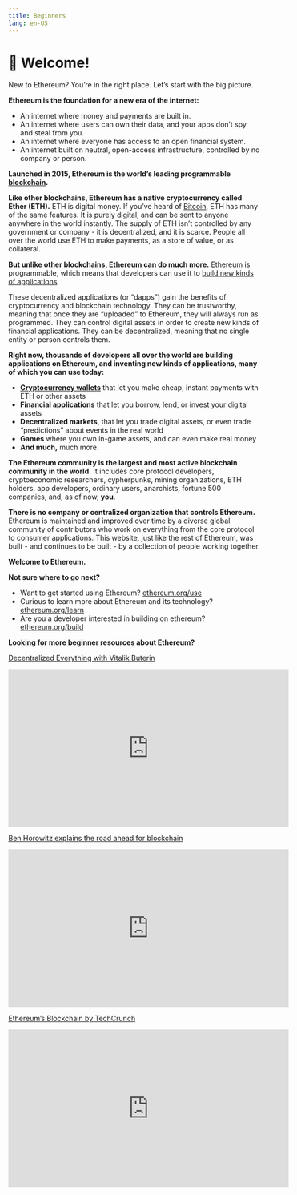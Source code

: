 ```yaml
---
title: Beginners
lang: en-US
---
```


# 👋 Welcome!

New to Ethereum? You’re in the right place. Let’s start with the big picture.

**Ethereum is the foundation for a new era of the internet:**
- An internet where money and payments are built in.
- An internet where users can own their data, and your apps don’t spy and steal from you.
- An internet where everyone has access to an open financial system.
- An internet built on neutral, open-access infrastructure, controlled by no company or person.

**Launched in 2015, Ethereum is the world’s leading programmable [blockchain](https://www2.deloitte.com/ch/en/pages/strategy-operations/articles/blockchain-explained.html).**

**Like other blockchains, Ethereum has a native cryptocurrency called Ether (ETH).** ETH is digital money. If you’ve heard of [Bitcoin](http://bitcoin.org/), ETH has many of the same features. It is purely digital, and can be sent to anyone anywhere in the world instantly. The supply of ETH isn’t controlled by any government or company - it is decentralized, and it is scarce. People all over the world use ETH to make payments, as a store of value, or as collateral.

**But unlike other blockchains, Ethereum can do much more.** Ethereum is programmable, which means that developers can use it to [build new kinds of applications](/use/#1-use-an-application-built-on-ethereum).

These decentralized applications (or “dapps”) gain the benefits of cryptocurrency and blockchain technology. They can be trustworthy, meaning that once they are “uploaded” to Ethereum, they will always run as programmed. They can control digital assets in order to create new kinds of financial applications. They can be decentralized, meaning that no single entity or person controls them.

**Right now, thousands of developers all over the world are building applications on Ethereum, and inventing new kinds of applications, many of which you can use today:**


- [**Cryptocurrency wallets**](/use/#_3-what-is-a-wallet-and-which-one-should-i-use) that let you make cheap, instant payments with ETH or other assets
- **Financial applications** that let you borrow, lend, or invest your digital assets
- **Decentralized markets**, that let you trade digital assets, or even trade “predictions” about events in the real world
- **Games** where you own in-game assets, and can even make real money
- **And much,** much more.

**The Ethereum community is the largest and most active blockchain community in the world.** It includes core protocol developers, cryptoeconomic researchers, cypherpunks, mining organizations, ETH holders, app developers, ordinary users, anarchists, fortune 500 companies, and, as of now, **you**.

**There is no company or centralized organization that controls Ethereum.** Ethereum is maintained and improved over time by a diverse global community of contributors who work on everything from the core protocol to consumer applications. This website, just like the rest of Ethereum, was built - and continues to be built - by a collection of people working together.

**Welcome to Ethereum.**



**Not sure where to go next?**

- Want to get started using Ethereum? [ethereum.org/use](/use/)
- Curious to learn more about Ethereum and its technology? [ethereum.org/learn](/learn/)
- Are you a developer interested in building on ethereum? [ethereum.org/build](/build/)


**Looking for more beginner resources about Ethereum?**

[Decentralized Everything with Vitalik Buterin](https://youtu.be/WSN5BaCzsbo)
<div class="iframe-container">
  <iframe width="560" height="315" src="https://www.youtube.com/embed/WSN5BaCzsbo" frameborder="0" allow="accelerometer; autoplay; encrypted-media; gyroscope; picture-in-picture" allowfullscreen></iframe>
</div>

[Ben Horowitz explains the road ahead for blockchain](https://www.youtube.com/watch?v=l9jvKWKmRfs&feature=youtu.be)
<div class="iframe-container">
  <iframe width="560" height="315" src="https://www.youtube.com/embed/l9jvKWKmRfs" frameborder="0" allow="accelerometer; autoplay; encrypted-media; gyroscope; picture-in-picture" allowfullscreen></iframe>
</div>

[Ethereum’s Blockchain by TechCrunch](https://www.youtube.com/watch?v=WfULutvxvzY)
<div class="iframe-container">
  <iframe width="560" height="315" src="https://www.youtube.com/embed/WfULutvxvzY" frameborder="0" allow="accelerometer; autoplay; encrypted-media; gyroscope; picture-in-picture" allowfullscreen></iframe>
</div>

